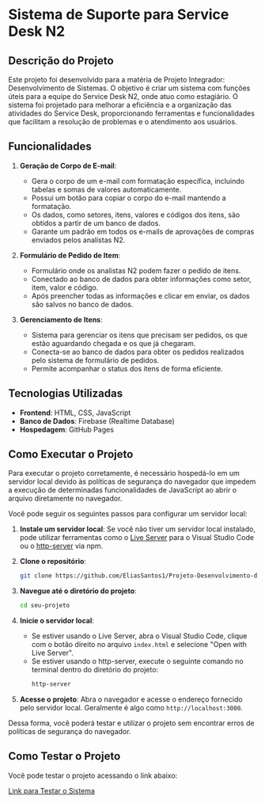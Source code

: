 # Sistema de Suporte para Service Desk N2

## Descrição do Projeto

Este projeto foi desenvolvido para a matéria de Projeto Integrador: Desenvolvimento de Sistemas. O objetivo é criar um sistema com funções úteis para a equipe do Service Desk N2, onde atuo como estagiário. O sistema foi projetado para melhorar a eficiência e a organização das atividades do Service Desk, proporcionando ferramentas e funcionalidades que facilitam a resolução de problemas e o atendimento aos usuários.

## Funcionalidades

1. **Geração de Corpo de E-mail**:
   - Gera o corpo de um e-mail com formatação específica, incluindo tabelas e somas de valores automaticamente.
   - Possui um botão para copiar o corpo do e-mail mantendo a formatação.
   - Os dados, como setores, itens, valores e códigos dos itens, são obtidos a partir de um banco de dados.
   - Garante um padrão em todos os e-mails de aprovações de compras enviados pelos analistas N2.

2. **Formulário de Pedido de Item**:
   - Formulário onde os analistas N2 podem fazer o pedido de itens.
   - Conectado ao banco de dados para obter informações como setor, item, valor e código.
   - Após preencher todas as informações e clicar em enviar, os dados são salvos no banco de dados.

3. **Gerenciamento de Itens**:
   - Sistema para gerenciar os itens que precisam ser pedidos, os que estão aguardando chegada e os que já chegaram.
   - Conecta-se ao banco de dados para obter os pedidos realizados pelo sistema de formulário de pedidos.
   - Permite acompanhar o status dos itens de forma eficiente.

## Tecnologias Utilizadas

- **Frontend**: HTML, CSS, JavaScript
- **Banco de Dados**: Firebase (Realtime Database)
- **Hospedagem**: GitHub Pages

## Como Executar o Projeto

Para executar o projeto corretamente, é necessário hospedá-lo em um servidor local devido às políticas de segurança do navegador que impedem a execução de determinadas funcionalidades de JavaScript ao abrir o arquivo diretamente no navegador.

Você pode seguir os seguintes passos para configurar um servidor local:

1. **Instale um servidor local**: Se você não tiver um servidor local instalado, pode utilizar ferramentas como o [Live Server](https://marketplace.visualstudio.com/items?itemName=ritwickdey.LiveServer) para o Visual Studio Code ou o [http-server](https://www.npmjs.com/package/http-server) via npm.

2. **Clone o repositório**:
    ```bash
    git clone https://github.com/EliasSantos1/Projeto-Desenvolvimento-de-sistemas.git
    ```

3. **Navegue até o diretório do projeto**:
    ```bash
    cd seu-projeto
    ```

4. **Inicie o servidor local**:
    - Se estiver usando o Live Server, abra o Visual Studio Code, clique com o botão direito no arquivo `index.html` e selecione "Open with Live Server".
    - Se estiver usando o http-server, execute o seguinte comando no terminal dentro do diretório do projeto:
        ```bash
        http-server
        ```

5. **Acesse o projeto**:
   Abra o navegador e acesse o endereço fornecido pelo servidor local. Geralmente é algo como `http://localhost:3000`.

Dessa forma, você poderá testar e utilizar o projeto sem encontrar erros de políticas de segurança do navegador.

## Como Testar o Projeto

Você pode testar o projeto acessando o link abaixo:

[Link para Testar o Sistema](https://eliassantos1.github.io/Projeto-Desenvolvimento-de-sistemas/)
